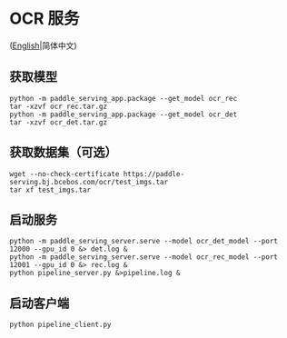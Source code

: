 # OCR 服务

([English](./README.md)|简体中文)

## 获取模型
```
python -m paddle_serving_app.package --get_model ocr_rec
tar -xzvf ocr_rec.tar.gz
python -m paddle_serving_app.package --get_model ocr_det
tar -xzvf ocr_det.tar.gz
```
## 获取数据集（可选）
```
wget --no-check-certificate https://paddle-serving.bj.bcebos.com/ocr/test_imgs.tar
tar xf test_imgs.tar
```

## 启动服务

```
python -m paddle_serving_server.serve --model ocr_det_model --port 12000 --gpu_id 0 &> det.log &
python -m paddle_serving_server.serve --model ocr_rec_model --port 12001 --gpu_id 0 &> rec.log &
python pipeline_server.py &>pipeline.log &
```

## 启动客户端
```
python pipeline_client.py
```
